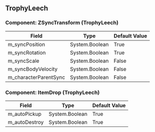 ## TrophyLeech

### Component: ZSyncTransform (TrophyLeech)

|Field|Type|Default Value|
|-----|----|-------------|
|m_syncPosition|System.Boolean|True|
|m_syncRotation|System.Boolean|True|
|m_syncScale|System.Boolean|False|
|m_syncBodyVelocity|System.Boolean|False|
|m_characterParentSync|System.Boolean|False|

### Component: ItemDrop (TrophyLeech)

|Field|Type|Default Value|
|-----|----|-------------|
|m_autoPickup|System.Boolean|True|
|m_autoDestroy|System.Boolean|True|

